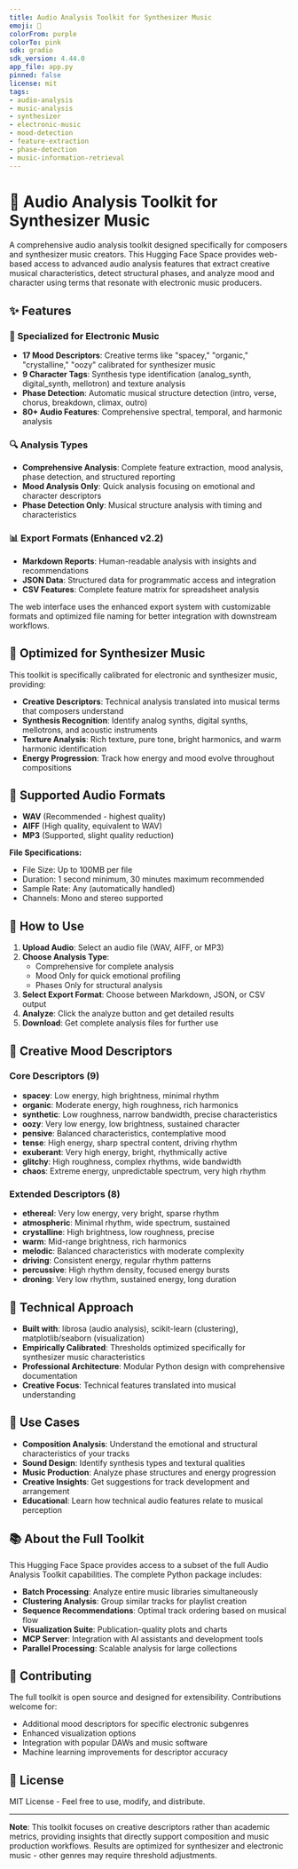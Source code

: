 ```yaml
---
title: Audio Analysis Toolkit for Synthesizer Music
emoji: 🎵
colorFrom: purple
colorTo: pink
sdk: gradio
sdk_version: 4.44.0
app_file: app.py
pinned: false
license: mit
tags:
- audio-analysis
- music-analysis
- synthesizer
- electronic-music
- mood-detection
- feature-extraction
- phase-detection
- music-information-retrieval
---
```


# 🎵 Audio Analysis Toolkit for Synthesizer Music

A comprehensive audio analysis toolkit designed specifically for composers and synthesizer music creators. This Hugging Face Space provides web-based access to advanced audio analysis features that extract creative musical characteristics, detect structural phases, and analyze mood and character using terms that resonate with electronic music producers.

## ✨ Features

### 🎯 Specialized for Electronic Music
- **17 Mood Descriptors**: Creative terms like "spacey," "organic," "crystalline," "oozy" calibrated for synthesizer music
- **9 Character Tags**: Synthesis type identification (analog_synth, digital_synth, mellotron) and texture analysis
- **Phase Detection**: Automatic musical structure detection (intro, verse, chorus, breakdown, climax, outro)
- **80+ Audio Features**: Comprehensive spectral, temporal, and harmonic analysis

### 🔍 Analysis Types
- **Comprehensive Analysis**: Complete feature extraction, mood analysis, phase detection, and structured reporting
- **Mood Analysis Only**: Quick analysis focusing on emotional and character descriptors
- **Phase Detection Only**: Musical structure analysis with timing and characteristics

### 📊 Export Formats (Enhanced v2.2)
- **Markdown Reports**: Human-readable analysis with insights and recommendations
- **JSON Data**: Structured data for programmatic access and integration
- **CSV Features**: Complete feature matrix for spreadsheet analysis

The web interface uses the enhanced export system with customizable formats and optimized file naming for better integration with downstream workflows.

## 🎼 Optimized for Synthesizer Music

This toolkit is specifically calibrated for electronic and synthesizer music, providing:

- **Creative Descriptors**: Technical analysis translated into musical terms that composers understand
- **Synthesis Recognition**: Identify analog synths, digital synths, mellotrons, and acoustic instruments
- **Texture Analysis**: Rich texture, pure tone, bright harmonics, and warm harmonic identification
- **Energy Progression**: Track how energy and mood evolve throughout compositions

## 🎵 Supported Audio Formats

- **WAV** (Recommended - highest quality)
- **AIFF** (High quality, equivalent to WAV)  
- **MP3** (Supported, slight quality reduction)

**File Specifications:**
- File Size: Up to 100MB per file
- Duration: 1 second minimum, 30 minutes maximum recommended
- Sample Rate: Any (automatically handled)
- Channels: Mono and stereo supported

## 🚀 How to Use

1. **Upload Audio**: Select an audio file (WAV, AIFF, or MP3)
2. **Choose Analysis Type**: 
   - Comprehensive for complete analysis
   - Mood Only for quick emotional profiling
   - Phases Only for structural analysis
3. **Select Export Format**: Choose between Markdown, JSON, or CSV output
4. **Analyze**: Click the analyze button and get detailed results
5. **Download**: Get complete analysis files for further use

## 🎯 Creative Mood Descriptors

### Core Descriptors (9)
- **spacey**: Low energy, high brightness, minimal rhythm
- **organic**: Moderate energy, high roughness, rich harmonics  
- **synthetic**: Low roughness, narrow bandwidth, precise characteristics
- **oozy**: Very low energy, low brightness, sustained character
- **pensive**: Balanced characteristics, contemplative mood
- **tense**: High energy, sharp spectral content, driving rhythm
- **exuberant**: Very high energy, bright, rhythmically active
- **glitchy**: High roughness, complex rhythms, wide bandwidth
- **chaos**: Extreme energy, unpredictable spectrum, very high rhythm

### Extended Descriptors (8)
- **ethereal**: Very low energy, very bright, sparse rhythm
- **atmospheric**: Minimal rhythm, wide spectrum, sustained
- **crystalline**: High brightness, low roughness, precise
- **warm**: Mid-range brightness, rich harmonics
- **melodic**: Balanced characteristics with moderate complexity
- **driving**: Consistent energy, regular rhythm patterns
- **percussive**: High rhythm density, focused energy bursts
- **droning**: Very low rhythm, sustained energy, long duration

## 🔧 Technical Approach

- **Built with**: librosa (audio analysis), scikit-learn (clustering), matplotlib/seaborn (visualization)
- **Empirically Calibrated**: Thresholds optimized specifically for synthesizer music characteristics
- **Professional Architecture**: Modular Python design with comprehensive documentation
- **Creative Focus**: Technical features translated into musical understanding

## 🎨 Use Cases

- **Composition Analysis**: Understand the emotional and structural characteristics of your tracks
- **Sound Design**: Identify synthesis types and textural qualities
- **Music Production**: Analyze phase structures and energy progression  
- **Creative Insights**: Get suggestions for track development and arrangement
- **Educational**: Learn how technical audio features relate to musical perception

## 📚 About the Full Toolkit

This Hugging Face Space provides access to a subset of the full Audio Analysis Toolkit capabilities. The complete Python package includes:

- **Batch Processing**: Analyze entire music libraries simultaneously
- **Clustering Analysis**: Group similar tracks for playlist creation
- **Sequence Recommendations**: Optimal track ordering based on musical flow
- **Visualization Suite**: Publication-quality plots and charts
- **MCP Server**: Integration with AI assistants and development tools
- **Parallel Processing**: Scalable analysis for large collections

## 🤝 Contributing

The full toolkit is open source and designed for extensibility. Contributions welcome for:
- Additional mood descriptors for specific electronic subgenres
- Enhanced visualization options
- Integration with popular DAWs and music software
- Machine learning improvements for descriptor accuracy

## 📄 License

MIT License - Feel free to use, modify, and distribute.

---

**Note**: This toolkit focuses on creative descriptors rather than academic metrics, providing insights that directly support composition and music production workflows. Results are optimized for synthesizer and electronic music - other genres may require threshold adjustments.